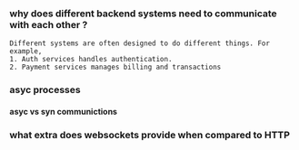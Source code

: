 ### why does different backend systems need to communicate with each other ?
    Different systems are often designed to do different things. For example, 
    1. Auth services handles authentication.
    2. Payment services manages billing and transactions


### asyc processes

#### asyc vs syn communictions 

### what extra does websockets provide when compared to HTTP



